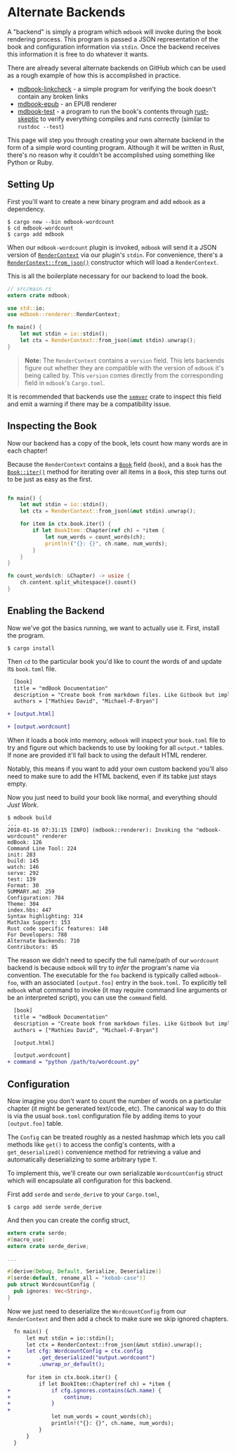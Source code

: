# Alternate Backends

A "backend" is simply a program which `mdbook` will invoke during the book 
rendering process. This program is passed a JSON representation of the book and
configuration information via `stdin`. Once the backend receives this 
information it is free to do whatever it wants.

There are already several alternate backends on GitHub which can be used as a 
rough example of how this is accomplished in practice.

- [mdbook-linkcheck] - a simple program for verifying the book doesn't contain
  any broken links
- [mdbook-epub] - an EPUB renderer
- [mdbook-test] - a program to run the book's contents through [rust-skeptic] to
  verify everything compiles and runs correctly (similar to `rustdoc --test`)

This page will step you through creating your own alternate backend in the form
of a simple word counting program. Although it will be written in Rust, there's
no reason why it couldn't be accomplished using something like Python or Ruby.


## Setting Up

First you'll want to create a new binary program and add `mdbook` as a 
dependency.

```
$ cargo new --bin mdbook-wordcount
$ cd mdbook-wordcount 
$ cargo add mdbook
```

When our `mdbook-wordcount` plugin is invoked, `mdbook` will send it a JSON 
version of [`RenderContext`] via our plugin's `stdin`. For convenience, there's 
a [`RenderContext::from_json()`] constructor which will load a `RenderContext`.

This is all the boilerplate necessary for our backend to load the book.

```rust
// src/main.rs
extern crate mdbook;

use std::io;
use mdbook::renderer::RenderContext;

fn main() {
    let mut stdin = io::stdin();
    let ctx = RenderContext::from_json(&mut stdin).unwrap();
}
```

> **Note:** The `RenderContext` contains a `version` field. This lets backends 
  figure out whether they are compatible with the version of `mdbook` it's being
  called by. This `version` comes directly from the corresponding field in 
  `mdbook`'s `Cargo.toml`. 
  
  It is recommended that backends use the [`semver`] crate to inspect this field
  and emit a warning if there may be a compatibility issue.


## Inspecting the Book

Now our backend has a copy of the book, lets count how many words are in each 
chapter!

Because the `RenderContext` contains a [`Book`] field (`book`), and a `Book` has
the [`Book::iter()`] method for iterating over all items in a `Book`, this step
turns out to be just as easy as the first.

```rust

fn main() {
    let mut stdin = io::stdin();
    let ctx = RenderContext::from_json(&mut stdin).unwrap();

    for item in ctx.book.iter() {
        if let BookItem::Chapter(ref ch) = *item {
            let num_words = count_words(ch);
            println!("{}: {}", ch.name, num_words);
        }
    }
}

fn count_words(ch: &Chapter) -> usize {
    ch.content.split_whitespace().count()
}
```


## Enabling the Backend

Now we've got the basics running, we want to actually use it. First, install
the program.

```
$ cargo install
```

Then `cd` to the particular book you'd like to count the words of and update its
`book.toml` file. 

```diff
  [book]
  title = "mdBook Documentation"
  description = "Create book from markdown files. Like Gitbook but implemented in Rust"
  authors = ["Mathieu David", "Michael-F-Bryan"]

+ [output.html]

+ [output.wordcount]
```

When it loads a book into memory, `mdbook` will inspect your `book.toml` file 
to try and figure out which backends to use by looking for all `output.*`
tables. If none are provided it'll fall back to using the default HTML
renderer. 

Notably, this means if you want to add your own custom backend you'll also
need to make sure to add the HTML backend, even if its tabke just stays empty.

Now you just need to build your book like normal, and everything should *Just 
Work*.

```
$ mdbook build
...
2018-01-16 07:31:15 [INFO] (mdbook::renderer): Invoking the "mdbook-wordcount" renderer
mdBook: 126
Command Line Tool: 224
init: 283
build: 145
watch: 146
serve: 292
test: 139
Format: 30
SUMMARY.md: 259
Configuration: 784
Theme: 304
index.hbs: 447
Syntax highlighting: 314
MathJax Support: 153
Rust code specific features: 148
For Developers: 788
Alternate Backends: 710
Contributors: 85
```

The reason we didn't need to specify the full name/path of our `wordcount` 
backend is because `mdbook` will try to *infer* the program's name via 
convention. The executable for the `foo` backend is typically called 
`mdbook-foo`, with an associated `[output.foo]` entry in the `book.toml`. To
explicitly tell `mdbook` what command to invoke (it may require command line 
arguments or be an interpreted script), you can use the `command` field.

```diff
  [book]
  title = "mdBook Documentation"
  description = "Create book from markdown files. Like Gitbook but implemented in Rust"
  authors = ["Mathieu David", "Michael-F-Bryan"]

  [output.html]

  [output.wordcount]
+ command = "python /path/to/wordcount.py"
```


## Configuration

Now imagine you don't want to count the number of words on a particular chapter
(it might be generated text/code, etc). The canonical way to do this is via
the usual `book.toml` configuration file by adding items to your `[output.foo]` 
table. 

The `Config` can be treated roughly as a nested hashmap which lets you call
methods like `get()` to access the config's contents, with a
`get_deserialized()` convenience method for retrieving a value and
automatically deserializing to some arbitrary type `T`.

To implement this, we'll create our own serializable `WordcountConfig` struct 
which will encapsulate all configuration for this backend.

First add `serde` and `serde_derive` to your `Cargo.toml`,

```
$ cargo add serde serde_derive
```

And then you can create the config struct,

```rust
extern crate serde;
#[macro_use]
extern crate serde_derive;

...

#[derive(Debug, Default, Serialize, Deserialize)]
#[serde(default, rename_all = "kebab-case")]
pub struct WordcountConfig {
  pub ignores: Vec<String>,
}
```

Now we just need to deserialize the `WordcountConfig` from our `RenderContext`
and then add a check to make sure we skip ignored chapters.

```diff
  fn main() {
      let mut stdin = io::stdin();
      let ctx = RenderContext::from_json(&mut stdin).unwrap();
+     let cfg: WordcountConfig = ctx.config
+         .get_deserialized("output.wordcount")
+         .unwrap_or_default();
  
      for item in ctx.book.iter() {
          if let BookItem::Chapter(ref ch) = *item {
+             if cfg.ignores.contains(&ch.name) {
+                 continue;
+             }
+ 
              let num_words = count_words(ch);
              println!("{}: {}", ch.name, num_words);
          }
      }
  }
```


[mdbook-linkcheck]: https://github.com/Michael-F-Bryan/mdbook-linkcheck
[mdbook-epub]: https://github.com/Michael-F-Bryan/mdbook-epub
[mdbook-test]: https://github.com/Michael-F-Bryan/mdbook-test
[rust-skeptic]: https://github.com/budziq/rust-skeptic
[`RenderContext`]: http://rust-lang-nursery.github.io/mdBook/mdbook/renderer/struct.RenderContext.html
[`RenderContext::from_json()`]: http://rust-lang-nursery.github.io/mdBook/mdbook/renderer/struct.RenderContext.html#method.from_json
[`semver`]: https://crates.io/crates/semver
[`Book`]: http://rust-lang-nursery.github.io/mdBook/mdbook/book/struct.Book.html
[`Book::iter()`]: http://rust-lang-nursery.github.io/mdBook/mdbook/book/struct.Book.html#method.iter
[`Config`]: http://rust-lang-nursery.github.io/mdBook/mdbook/config/struct.Config.html 